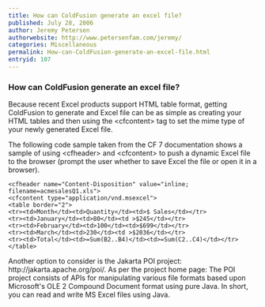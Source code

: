 ```yaml
---
title: How can ColdFusion generate an excel file?
published: July 28, 2006
author: Jeremy Petersen
authorwebsite: http://www.petersenfam.com/jeremy/
categories: Miscellaneous
permalink: How-can-ColdFusion-generate-an-excel-file.html
entryid: 107
---
```


<h3>How can ColdFusion generate an excel file?</h3>

<p>
Because recent Excel products support HTML table format, getting ColdFusion to generate and Excel file can be as simple as creating your HTML tables and then using the &lt;cfcontent&gt; tag to set the mime type of your newly generated Excel file.
</p>

<p>
The following code sample taken from the CF 7 documentation shows a sample of using &lt;cfheader&gt;  and &lt;cfcontent&gt;  to push a dynamic Excel file to the browser (prompt the user whether to save Excel the file or open it in a browser).
</p>

<pre><code class="language-markup">&lt;cfheader name=&quot;Content-Disposition&quot; value=&quot;inline; filename=acmesalesQ1.xls&quot;&gt;
&lt;cfcontent type=&quot;application/vnd.msexcel&quot;&gt;
&lt;table border=&quot;2&quot;&gt;
&lt;tr&gt;&lt;td&gt;Month&lt;/td&gt;&lt;td&gt;Quantity&lt;/td&gt;&lt;td&gt;$ Sales&lt;/td&gt;&lt;/tr&gt;
&lt;tr&gt;&lt;td&gt;January&lt;/td&gt;&lt;td&gt;80&lt;/td&gt;&lt;td &gt;$245&lt;/td&gt;&lt;/tr&gt;
&lt;tr&gt;&lt;td&gt;February&lt;/td&gt;&lt;td&gt;100&lt;/td&gt;&lt;td&gt;$699&lt;/td&gt;&lt;/tr&gt;
&lt;tr&gt;&lt;td&gt;March&lt;/td&gt;&lt;td&gt;230&lt;/td&gt;&lt;td &gt;$2036&lt;/td&gt;&lt;/tr&gt;
&lt;tr&gt;&lt;td&gt;Total&lt;/td&gt;&lt;td&gt;=Sum(B2..B4)&lt;/td&gt;&lt;td&gt;=Sum(C2..C4)&lt;/td&gt;&lt;/tr&gt;
&lt;/table&gt;
</code></pre>

<p>
	
</p>

<p>
Another option to consider is the Jakarta POI project: http://jakarta.apache.org/poi/.  As per the project home page: The POI project consists of APIs for manipulating various file formats based upon Microsoft's OLE 2 Compound Document format using pure Java. In short, you can read and write MS Excel files using Java.
</p>



